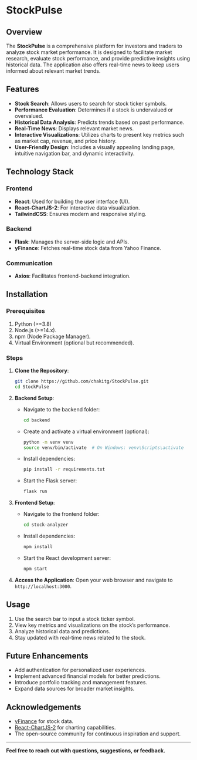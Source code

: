 # StockPulse

## Overview
The **StockPulse** is a comprehensive platform for investors and traders to analyze stock market performance. It is designed to facilitate market research, evaluate stock performance, and provide predictive insights using historical data. The application also offers real-time news to keep users informed about relevant market trends.

## Features
- **Stock Search**: Allows users to search for stock ticker symbols.
- **Performance Evaluation**: Determines if a stock is undervalued or overvalued.
- **Historical Data Analysis**: Predicts trends based on past performance.
- **Real-Time News**: Displays relevant market news.
- **Interactive Visualizations**: Utilizes charts to present key metrics such as market cap, revenue, and price history.
- **User-Friendly Design**: Includes a visually appealing landing page, intuitive navigation bar, and dynamic interactivity.

## Technology Stack
### Frontend
- **React**: Used for building the user interface (UI).
- **React-ChartJS-2**: For interactive data visualization.
- **TailwindCSS**: Ensures modern and responsive styling.

### Backend
- **Flask**: Manages the server-side logic and APIs.
- **yFinance**: Fetches real-time stock data from Yahoo Finance.

### Communication
- **Axios**: Facilitates frontend-backend integration.

## Installation
### Prerequisites
1. Python (>=3.8)
2. Node.js (>=14.x).
3. npm (Node Package Manager).
4. Virtual Environment (optional but recommended).

### Steps
1. **Clone the Repository**:
   ```bash
   git clone https://github.com/chakitg/StockPulse.git
   cd StockPulse
   ```

2. **Backend Setup**:
   - Navigate to the backend folder:
     ```bash
     cd backend
     ```
   - Create and activate a virtual environment (optional):
     ```bash
     python -m venv venv
     source venv/bin/activate  # On Windows: venv\Scripts\activate
     ```
   - Install dependencies:
     ```bash
     pip install -r requirements.txt
     ```
   - Start the Flask server:
     ```bash
     flask run
     ```

3. **Frontend Setup**:
   - Navigate to the frontend folder:
     ```bash
     cd stock-analyzer
     ```
   - Install dependencies:
     ```bash
     npm install
     ```
   - Start the React development server:
     ```bash
     npm start
     ```

4. **Access the Application**:
   Open your web browser and navigate to `http://localhost:3000`.

## Usage
1. Use the search bar to input a stock ticker symbol.
2. View key metrics and visualizations on the stock’s performance.
3. Analyze historical data and predictions.
4. Stay updated with real-time news related to the stock.

## Future Enhancements
- Add authentication for personalized user experiences.
- Implement advanced financial models for better predictions.
- Introduce portfolio tracking and management features.
- Expand data sources for broader market insights.


## Acknowledgements
- [yFinance](https://pypi.org/project/yfinance/) for stock data.
- [React-ChartJS-2](https://react-chartjs-2.js.org/) for charting capabilities.
- The open-source community for continuous inspiration and support.

---

**Feel free to reach out with questions, suggestions, or feedback.**
